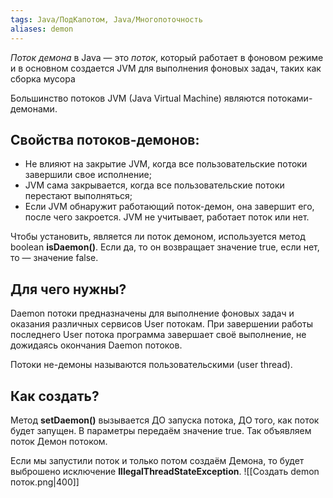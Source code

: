 ```yaml
---
tags: Java/ПодКапотом, Java/Многопоточность
aliases: demon
---
```


_Поток демона_ в Java — это _поток_, который работает в фоновом режиме и в основном создается JVM для выполнения фоновых задач, таких как сборка мусора 

Большинство потоков JVM (Java Virtual Machine) являются потоками-демонами.
## Свойства потоков-демонов:
- Не влияют на закрытие JVM, когда все пользовательские потоки завершили свое исполнение; 
- JVM сама закрывается, когда все пользовательские потоки перестают выполняться; 
- Если JVM обнаружит работающий поток-демон, она завершит его, после чего закроется. JVM не учитывает, работает поток или нет.

Чтобы установить, является ли поток демоном, используется метод boolean **isDaemon()**. Если да, то он возвращает значение true, если нет, то —  значение false.

## Для чего нужны?
Daemon потоки предназначены для выполнение фоновых задач и оказания различных сервисов User потокам. При завершении работы последнего User потока программа завершает своё выполнение, не дожидаясь окончания Daemon потоков.

Потоки не-демоны называются пользовательскими (user thread).
## Как создать?
Метод **setDaemon()** вызывается ДО запуска потока, ДО того, как поток будет запущен. В параметры передаём значение true. Так объявляем поток Демон потоком.

Если мы запустили поток и только потом создаём Демона, то будет выброшено
исключение **IllegalThreadStateException**.
![[Создать demon поток.png|400]]
